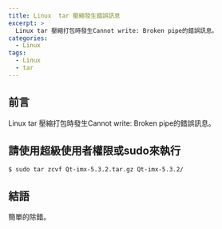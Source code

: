 ```yaml
---
title: Linux  tar 壓縮發生錯誤訊息
excerpt: >
  Linux tar 壓縮打包時發生Cannot write: Broken pipe的錯誤訊息。
categories:
  - Linux
tags:
  - Linux
  - tar
---
```

## 前言
Linux tar 壓縮打包時發生Cannot write: Broken pipe的錯誤訊息。
## 請使用超級使用者權限或sudo來執行
```
$ sudo tar zcvf Qt-imx-5.3.2.tar.gz Qt-imx-5.3.2/
```
## 結語
簡單的除錯。